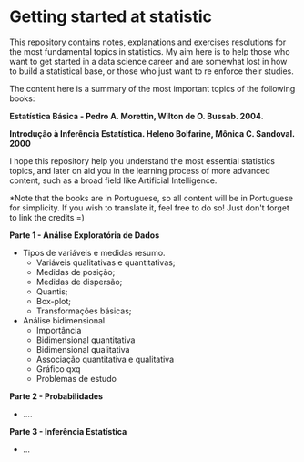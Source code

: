 # Getting started at statistic

This repository contains notes, explanations and exercises resolutions for the most fundamental topics in statistics. My aim here is to help those who want to get started in a data science career and are somewhat lost in how to build a statistical base, or those who just want to re enforce their studies. 

The content here is a summary of the most important topics of the following books:

 **Estatística Básica - Pedro A. Morettin, Wilton de O. Bussab. 2004**. 

**Introdução à Inferência Estatística. Heleno Bolfarine, Mônica C. Sandoval. 2000**

I hope this repository help you understand the most essential statistics topics, and  later on aid you in the learning process of more advanced content, such as a broad field like Artificial Intelligence. 

*Note that the books are in Portuguese, so all content will be in Portuguese for simplicity. If you wish to translate it, feel free to do so! Just don't forget to link the credits =)

**Parte 1 - Análise Exploratória de Dados**

- Tipos de variáveis e medidas resumo.
  - Variáveis qualitativas e quantitativas;
  - Medidas de posição;
  - Medidas de dispersão;
  - Quantis;
  - Box-plot;
  - Transformações básicas;
- Análise bidimensional
  - Importância
  - Bidimensional quantitativa
  - Bidimensional qualitativa
  - Associação quantitativa e qualitativa
  - Gráfico qxq
  - Problemas de estudo





**Parte 2 - Probabilidades**

- ....





**Parte 3 - Inferência Estatística**

- ...





